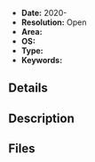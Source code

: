 <!---
IMPORTANT: Issues that don't follow this template will be deleted.

Prefix the issue title with the report ID, for example: `FB6993802: Something doesn't work`

Please include everything from the original submitted report.

If Apple closes your report, close this issue.

Also try to keep the report up to date if the status changes.

If Apple replies to your report, submit the replies as comments to the issue.

Example report: https://github.com/feedback-assistant/reports/issues/1
--->


- **Date:** 2020-
- **Resolution:** Open
- **Area:** 
- **OS:** 
- **Type:** 
- **Keywords:** 

<!---
EXAMPLE
- **Date:** 2019-08-11 (The date should be in exactly this format!)
- **Resolution:** Open
- **Area:** AppKit
- **OS:** macOS 10.14.6
- **Type:** Incorrect/Unexpected Behavior
- **Keywords:** preferences, auto-layout, tabbing (Optional, just to make your report more easily searchable. Don't include words already used in the title or description.)
--->


## Details

<!--- Copy-paste the “Details” section from the original report --->
<!--- Remove this section if there are no useful details --->


## Description

<!--- Copy-paste the “Description” section from the original report --->


## Files

<!--- Attach files from the original report here --->
<!--- DO NOT attach your sysdiagnose file as it contains sensitive data --->
<!--- Remove this section if there are no files to attach --->
